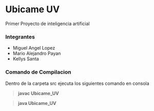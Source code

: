 Ubicame UV
==========

Primer Proyecto de inteligencia artificial

### Integrantes
* Miguel Angel Lopez
* Mario Alejandro Payan
* Kellys Santa

### Comando de Compilacion
Dentro de la carpeta src ejecuta los siguientes comando en consola
 > **javac Ubicame_UV**
 
 > **java Ubicame_UV**